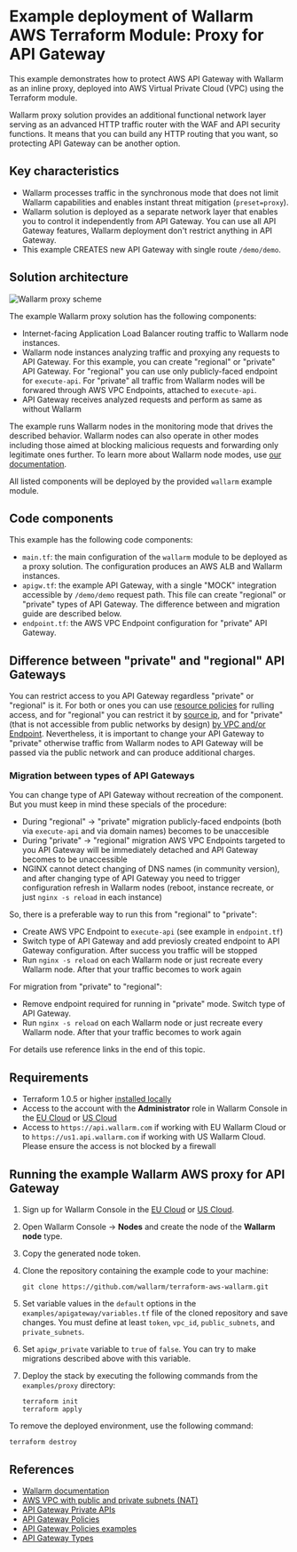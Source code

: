 # Example deployment of Wallarm AWS Terraform Module: Proxy for API Gateway

This example demonstrates how to protect AWS API Gateway with Wallarm as an inline proxy, deployed into AWS Virtual Private Cloud (VPC) using the Terraform module.

Wallarm proxy solution provides an additional functional network layer serving as an advanced HTTP traffic router with the WAF and API security functions. It means that you can build any HTTP routing that you want, so protecting API Gateway can be another option.

## Key characteristics

* Wallarm processes traffic in the synchronous mode that does not limit Wallarm capabilities and enables instant threat mitigation (`preset=proxy`).
* Wallarm solution is deployed as a separate network layer that enables you to control it independently from API Gateway. You can use all API Gateway features, Wallarm deployment don't restrict anything in API Gateway.
* This example CREATES new API Gateway with single route `/demo/demo`.

## Solution architecture

![Wallarm proxy scheme](https://github.com/wallarm/terraform-aws-wallarm/blob/main/images/wallarm-as-proxy.png?raw=true)

The example Wallarm proxy solution has the following components:

* Internet-facing Application Load Balancer routing traffic to Wallarm node instances.
* Wallarm node instances analyzing traffic and proxying any requests to API Gateway. For this example, you can create "regional" or "private" API Gateway. For "regional" you can use only publicly-faced endpoint for `execute-api`. For "private" all traffic from Wallarm nodes will be forwared through AWS VPC Endpoints, attached to `execute-api`.
* API Gateway receives analyzed requests and perform as same as without Wallarm

The example runs Wallarm nodes in the monitoring mode that drives the described behavior. Wallarm nodes can also operate in other modes including those aimed at blocking malicious requests and forwarding only legitimate ones further. To learn more about Wallarm node modes, use [our documentation](https://docs.wallarm.com/admin-en/configure-wallarm-mode/).

All listed components will be deployed by the provided `wallarm` example module.

## Code components

This example has the following code components:

* `main.tf`: the main configuration of the `wallarm` module to be deployed as a proxy solution. The configuration produces an AWS ALB and Wallarm instances.
* `apigw.tf`: the example API Gateway, with a single "MOCK" integration accessible by `/demo/demo` request path. This file can create "regional" or "private" types of API Gateway. The difference between and migration guide are described below.
* `endpoint.tf`: the AWS VPC Endpoint configuration for "private" API Gateway.

## Difference between "private" and "regional" API Gateways

You can restrict access to you API Gateway regardless "private" or "regional" is it. For both or ones you can use [resource policies](https://docs.aws.amazon.com/apigateway/latest/developerguide/apigateway-resource-policies.html) for rulling access, and for "regional" you can restrict it by [source ip](https://docs.aws.amazon.com/apigateway/latest/developerguide/apigateway-resource-policies-examples.html), and for "private" (that is not accessible from public networks by design) [by VPC and/or Endpoint](https://docs.aws.amazon.com/apigateway/latest/developerguide/apigateway-resource-policies-examples.html). Nevertheless, it is important to change your API Gateway to "private" otherwise traffic from Wallarm nodes to API Gateway will be passed via the public network and can produce additional charges.

### Migration between types of API Gateways

You can change type of API Gateway without recreation of the component. But you must keep in mind these specials of the procedure:
* During "regional" -> "private" migration publicly-faced endpoints (both via `execute-api` and via domain names) becomes to be unaccesible
* During "private" -> "regional" migration AWS VPC Endpoints targeted to you API Gateway will be immediately detached and API Gateway becomes to be unaccessible
* NGINX cannot detect changing of DNS names (in community version), and after changing type of API Gateway you need to trigger configuration refresh in Wallarm nodes (reboot, instance recreate, or just `nginx -s reload` in each instance)

So, there is a preferable way to run this from "regional" to "private":
* Create AWS VPC Endpoint to `execute-api` (see example in `endpoint.tf`)
* Switch type of API Gateway and add previosly created endpoint to API Gateway configuration. After success you traffic will be stopped
* Run `nginx -s reload` on each Wallarm node or just recreate every Wallarm node. After that your traffic becomes to work again

For migration from "private" to "regional":
* Remove endpoint required for running in "private" mode. Switch type of API Gateway.
* Run `nginx -s reload` on each Wallarm node or just recreate every Wallarm node. After that your traffic becomes to work again

For details use reference links in the end of this topic.

## Requirements

* Terraform 1.0.5 or higher [installed locally](https://learn.hashicorp.com/tutorials/terraform/install-cli)
* Access to the account with the **Administrator** role in Wallarm Console in the [EU Cloud](https://my.wallarm.com/) or [US Cloud](https://us1.my.wallarm.com/)
* Access to `https://api.wallarm.com` if working with EU Wallarm Cloud or to `https://us1.api.wallarm.com` if working with US Wallarm Cloud. Please ensure the access is not blocked by a firewall

## Running the example Wallarm AWS proxy for API Gateway

1. Sign up for Wallarm Console in the [EU Cloud](https://my.wallarm.com/nodes) or [US Cloud](https://us1.my.wallarm.com/nodes).
1. Open Wallarm Console → **Nodes** and create the node of the **Wallarm node** type.
1. Copy the generated node token.
1. Clone the repository containing the example code to your machine:

    ```
    git clone https://github.com/wallarm/terraform-aws-wallarm.git
    ```
1. Set variable values in the `default` options in the `examples/apigateway/variables.tf` file of the cloned repository and save changes. You must define at least `token`, `vpc_id`, `public_subnets`, and `private_subnets`.
1. Set `apigw_private` variable to `true` of `false`. You can try to make migrations described above with this variable.
1. Deploy the stack by executing the following commands from the `examples/proxy` directory:

    ```
    terraform init
    terraform apply
    ```

To remove the deployed environment, use the following command:

```
terraform destroy
```

## References

* [Wallarm documentation](https://docs.wallarm.com)
* [AWS VPC with public and private subnets (NAT)](https://docs.aws.amazon.com/vpc/latest/userguide/VPC_Scenario2.html)
* [API Gateway Private APIs](https://docs.aws.amazon.com/apigateway/latest/developerguide/apigateway-private-apis.html)
* [API Gateway Policies](https://docs.aws.amazon.com/apigateway/latest/developerguide/apigateway-resource-policies.html)
* [API Gateway Policies examples](https://docs.aws.amazon.com/apigateway/latest/developerguide/apigateway-resource-policies-examples.html)
* [API Gateway Types](https://docs.aws.amazon.com/apigateway/latest/developerguide/api-gateway-api-endpoint-types.html)
